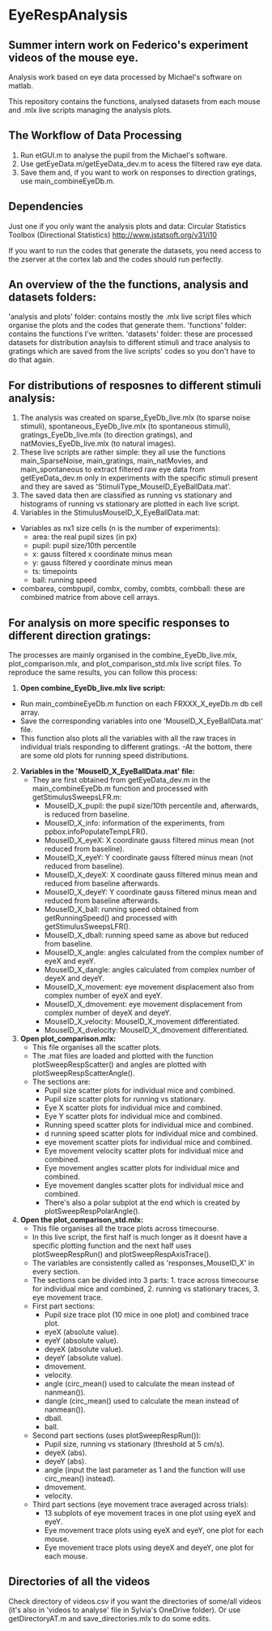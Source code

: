 # EyeRespAnalysis

## Summer intern work on Federico's experiment videos of the mouse eye.

Analysis work based on eye data processed by Michael's software on matlab.

This repository contains the functions, analysed datasets from each mouse and .mlx live scripts managing the analysis plots.

## The Workflow of Data Processing
1. Run etGUI.m to analyse the pupil from the Michael's software.
2. Use getEyeData.m/getEyeData_dev.m to acess the filtered raw eye data.
3. Save them and, if you want to work on responses to direction gratings, use main_combineEyeDb.m.

## Dependencies
Just one if you only want the analysis plots and data: 
Circular Statistics Toolbox (Directional Statistics) http://www.jstatsoft.org/v31/i10

If you want to run the codes that generate the datasets, you need access to the zserver at the cortex lab and the codes should run perfectly.

## An overview of the the functions, analysis and datasets folders:
'analysis and plots' folder: contains mostly the .mlx live script files which organise the plots and the codes that generate them.
'functions' folder: contains the functions I've written.
'datasets' folder: these are processed datasets for distribution anaylsis to different stimuli and trace analysis to gratings which are saved from the live scripts' codes so you don't have to do that again.


## **For distributions of resposnes to different stimuli analysis:**
1. The analysis was created on sparse_EyeDb_live.mlx (to sparse noise stimuli), spontaneous_EyeDb_live.mlx (to spontaneous stimuli), gratings_EyeDb_live.mlx (to direction gratings), and natMovies_EyeDb_live.mlx (to natural images).
2. These live scripts are rather simple: they all use the functions main_SparseNoise, main_gratings, main_natMovies, and main_spontaneous to extract filtered raw eye data from getEyeData_dev.m only in experiments with the specific stimuli present and they are saved as 'StimuliType_MouseID_EyeBallData.mat'.
3. The saved data then are classified as running vs stationary and histograms of running vs stationary are plotted in each live script.
4. Variables in the StimulusMouseID_X_EyeBallData.mat:
  - Variables as nx1 size cells (n is the number of experiments):
    - area: the real pupil sizes (in px)
    - pupil: pupil size/10th percentile
    - x: gauss filtered x coordinate minus mean
    - y: gauss filtered y coordinate minus mean
    - ts: timepoints
    - ball: running speed
 - combarea, combpupil, combx, comby, combts, combball: these are combined matrice from above cell arrays.

## **For analysis on more specific responses to different direction gratings:**
The processes are mainly organised in the combine_EyeDb_live.mlx, plot_comparison.mlx, and plot_comparison_std.mlx live script files.
To reproduce the same results, you can follow this process:
1. **Open combine_EyeDb_live.mlx live script:**
 - Run main_combineEyeDb.m function on each FRXXX_X_eyeDb.m db cell array.
 - Save the corresponding variables into one 'MouseID_X_EyeBallData.mat' file.
 - This function also plots all the variables with all the raw traces in individual trials responding to different gratings.
 -At the bottom, there are some old plots for running speed distributions.
2. **Variables in the 'MouseID_X_EyeBallData.mat' file:**
   - They are first obtained from getEyeData_dev.m in the main_combineEyeDb.m function and processed with getStimulusSweepsLFR.m:
     - MouseID_X_pupil: the pupil size/10th percentile and, afterwards, is reduced from baseline.
     - MouseID_X_info: information of the experiments, from ppbox.infoPopulateTempLFR().
     - MouseID_X_eyeX: X coordinate gauss filtered minus mean (not reduced from baseline).
     - MouseID_X_eyeY: Y coordinate gauss filtered minus mean (not reduced from baseline).
     - MouseID_X_deyeX: X coordinate gauss filtered minus mean and reduced from baseline afterwards.
     - MouseID_X_deyeY: Y coordinate gauss filtered minus mean and reduced from baseline afterwards.
     - MouseID_X_ball: running speed obtained from getRunningSpeed() and processed with getStimulusSweepsLFR().
     - MouseID_X_dball: running speed same as above but reduced from baseline.
     - MouseID_X_angle: angles calculated from the complex number of eyeX and eyeY.
     - MouseID_X_dangle: angles calculated from complex number of deyeX and deyeY.
     - MouseID_X_movement: eye movement displacement also from complex number of eyeX and eyeY.
     - MouseID_X_dmovement: eye movement displacement from complex number of deyeX and deyeY.
     - MouseID_X_velocity: MouseID_X_movement differentiated.
     - MouseID_X_dvelocity: MouseID_X_dmovement differentiated.
3. **Open plot_comparison.mlx:**
   - This file organises all the scatter plots.
   - The .mat files are loaded and plotted with the function plotSweepRespScatter() and angles are plotted with plotSweepRespScatterAngle().
   - The sections are:
     - Pupil size scatter plots for individual mice and combined.
     - Pupil size scatter plots for running vs stationary.
     - Eye X scatter plots for individual mice and combined.
     - Eye Y scatter plots for individual mice and combined.
     - Running speed scatter plots for individual mice and combined.
     - d running speed scatter plots for individual mice and combined.
     - eye movement scatter plots for individual mice and combined.
     - Eye movement velocity scatter plots for individual mice and combined.
     - Eye movement angles scatter plots for individual mice and combined.
     - Eye movement dangles scatter plots for individual mice and combined.
     - There's also a polar subplot at the end which is created by plotSweepRespPolarAngle().
4. **Open the plot_comparison_std.mlx:**
   - This file organises all the trace plots across timecourse.
   - In this live script, the first half is much longer as it doesnt have a specific plotting function and the next half uses plotSweepRespRun()        and plotSweepRespAxisTrace().
   - The variables are consistently called as 'responses_MouseID_X' in every section.
   - The sections can be divided into 3 parts: 1. trace across timecourse for individual mice and combined, 2. running vs stationary traces, 3.        eye movement trace.
   - First part sections:
     - Pupil size trace plot (10 mice in one plot) and combined trace plot.
     - eyeX (absolute value).
     - eyeY (absolute value).
     - deyeX (absolute value).
     - deyeY (absolute value).
     - dmovement.
     - velocity.
     - angle (circ_mean() used to calculate the mean instead of nanmean()).
     - dangle (circ_mean() used to calculate the mean instead of nanmean()).
     - dball.
     - ball.
   - Second part sections (uses plotSweepRespRun()):
     - Pupil size, running vs stationary (threshold at 5 cm/s).
     - deyeX (abs).
     - deyeY (abs).
     - angle (input the last parameter as 1 and the function will use circ_mean() instead).
     - dmovement.
     - velocity.
   - Third part sections (eye movement trace averaged across trials):
     - 13 subplots of eye movement traces in one plot using eyeX and eyeY.
     - Eye movement trace plots using eyeX and eyeY, one plot for each mouse.
     - Eye movement trace plots using deyeX and deyeY, one plot for each mouse.
   
## Directories of all the videos
Check directory of videos.csv if you want the directories of some/all videos (it's also in 'videos to analyse' file in Sylvia's OneDrive folder).
Or use getDirectoryAT.m and save_directories.mlx to do some edits.
